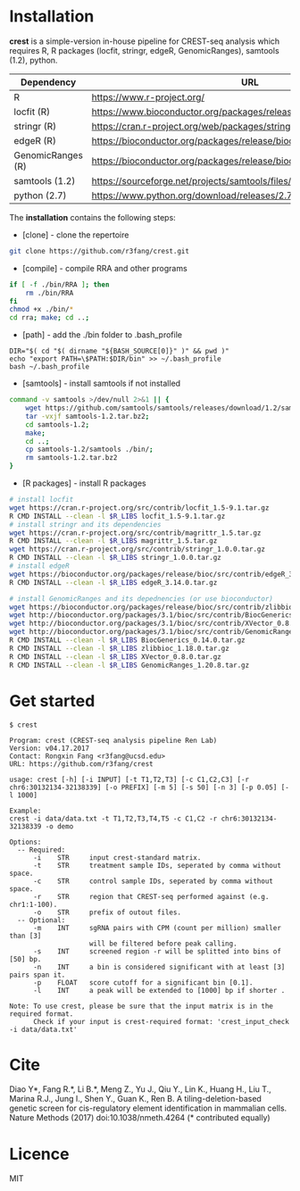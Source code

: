 # Installation

**crest** is a simple-version in-house pipeline for CREST-seq analysis which requires R,  R packages (locfit, stringr, edgeR, GenomicRanges), samtools (1.2), python.

| Dependency | URL |
| ------ | ------ |
| R | https://www.r-project.org/ |
| locfit (R)| https://www.bioconductor.org/packages/release/bioc/html/flowFit.html |
| stringr (R)| https://cran.r-project.org/web/packages/stringr/vignettes/stringr.html |
| edgeR (R)| https://bioconductor.org/packages/release/bioc/html/edgeR.html |
| GenomicRanges (R) | https://bioconductor.org/packages/release/bioc/html/GenomicRanges.html  |
| samtools (1.2) | https://sourceforge.net/projects/samtools/files/samtools/1.2/  |
| python (2.7) | https://www.python.org/download/releases/2.7/ |

The **installation** contains the following steps:
* [clone] - clone the repertoire
```sh
git clone https://github.com/r3fang/crest.git
```
* [compile] - compile RRA and other programs
```sh
if [ -f ./bin/RRA ]; then
	rm ./bin/RRA
fi
chmod +x ./bin/*
cd rra; make; cd ..;
```

* [path] - add the ./bin folder to .bash_profile
```
DIR="$( cd "$( dirname "${BASH_SOURCE[0]}" )" && pwd )"
echo "export PATH=\$PATH:$DIR/bin" >> ~/.bash_profile
bash ~/.bash_profile
```

* [samtools] - install samtools if not installed
```sh
command -v samtools >/dev/null 2>&1 || {
	wget https://github.com/samtools/samtools/releases/download/1.2/samtools-1.2.tar.bz2;
	tar -vxjf samtools-1.2.tar.bz2;
	cd samtools-1.2;
	make;
	cd ..;
	cp samtools-1.2/samtools ./bin/;
	rm samtools-1.2.tar.bz2
}
```

* [R packages] - install R packages
```sh
# install locfit
wget https://cran.r-project.org/src/contrib/locfit_1.5-9.1.tar.gz
R CMD INSTALL --clean -l $R_LIBS locfit_1.5-9.1.tar.gz
# install stringr and its dependencies
wget https://cran.r-project.org/src/contrib/magrittr_1.5.tar.gz
R CMD INSTALL --clean -l $R_LIBS magrittr_1.5.tar.gz
wget https://cran.r-project.org/src/contrib/stringr_1.0.0.tar.gz
R CMD INSTALL --clean -l $R_LIBS stringr_1.0.0.tar.gz
# install edgeR
wget https://bioconductor.org/packages/release/bioc/src/contrib/edgeR_3.14.0.tar.gz
R CMD INSTALL --clean -l $R_LIBS edgeR_3.14.0.tar.gz

# install GenomicRanges and its depednencies (or use bioconductor)
wget https://bioconductor.org/packages/release/bioc/src/contrib/zlibbioc_1.18.0.tar.gz
wget http://bioconductor.org/packages/3.1/bioc/src/contrib/BiocGenerics_0.14.0.tar.gz
wget http://bioconductor.org/packages/3.1/bioc/src/contrib/XVector_0.8.0.tar.gz
wget http://bioconductor.org/packages/3.1/bioc/src/contrib/GenomicRanges_1.20.8.tar.gz
R CMD INSTALL --clean -l $R_LIBS BiocGenerics_0.14.0.tar.gz
R CMD INSTALL --clean -l $R_LIBS zlibbioc_1.18.0.tar.gz
R CMD INSTALL --clean -l $R_LIBS XVector_0.8.0.tar.gz
R CMD INSTALL --clean -l $R_LIBS GenomicRanges_1.20.8.tar.gz
```

# Get started

```
$ crest

Program: crest (CREST-seq analysis pipeline Ren Lab)
Version: v04.17.2017
Contact: Rongxin Fang <r3fang@ucsd.edu>
URL: https://github.com/r3fang/crest

usage: crest [-h] [-i INPUT] [-t T1,T2,T3] [-c C1,C2,C3] [-r chr6:30132134-32138339] [-o PREFIX] [-m 5] [-s 50] [-n 3] [-p 0.05] [-l 1000]

Example:
crest -i data/data.txt -t T1,T2,T3,T4,T5 -c C1,C2 -r chr6:30132134-32138339 -o demo

Options:
  -- Required:
      -i    STR     input crest-standard matrix.
      -t    STR     treatment sample IDs, seperated by comma without space.
      -c    STR     control sample IDs, seperated by comma without space.
      -r    STR     region that CREST-seq performed against (e.g. chr1:1-100).
      -o    STR     prefix of outout files.
  -- Optional:
      -m    INT     sgRNA pairs with CPM (count per million) smaller than [3]
                    will be filtered before peak calling.
      -s    INT     screened region -r will be splitted into bins of [50] bp.
      -n    INT     a bin is considered significant with at least [3] pairs span it.
      -p    FLOAT   score cutoff for a significant bin [0.1].
      -l    INT     a peak will be extended to [1000] bp if shorter .

Note: To use crest, please be sure that the input matrix is in the required format.
      Check if your input is crest-required format: 'crest_input_check -i data/data.txt'

```

# Cite
Diao Y\*, Fang R.\*, Li B.\*, Meng Z., Yu J., Qiu Y., Lin K., Huang H., Liu T., Marina R.J., Jung I., Shen Y., Guan K., Ren B. A tiling-deletion-based genetic screen for cis-regulatory element identification in mammalian cells. Nature Methods (2017) doi:10.1038/nmeth.4264 (\* contributed equally)

# Licence
MIT
